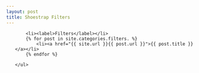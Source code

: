 ```yaml
---
layout: post
title: Shoestrap Filters
---
```

<div class="row">
	<ul class="side-nav">

		<li><label>Filters</label></li>
		{% for post in site.categories.filters. %}
			<li><a href="{{ site.url }}{{ post.url }}">{{ post.title }}</a></li>
		{% endfor %}

	</ul>
</div>